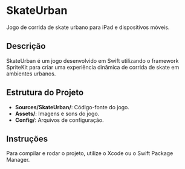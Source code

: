 # SkateUrban

Jogo de corrida de skate urbano para iPad e dispositivos móveis.

## Descrição
SkateUrban é um jogo desenvolvido em Swift utilizando o framework SpriteKit para criar uma experiência dinâmica de corrida de skate em ambientes urbanos.

## Estrutura do Projeto
- **Sources/SkateUrban/**: Código-fonte do jogo.
- **Assets/**: Imagens e sons do jogo.
- **Config/**: Arquivos de configuração.

## Instruções
Para compilar e rodar o projeto, utilize o Xcode ou o Swift Package Manager.